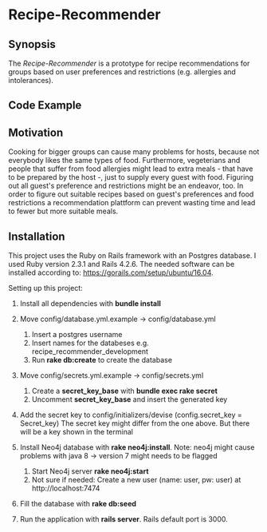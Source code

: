 # Recipe-Recommender

## Synopsis

The *Recipe-Recommender* is a prototype for recipe recommendations for groups based on user preferences and restrictions (e.g. allergies and intolerances).

## Code Example

## Motivation

Cooking for bigger groups can cause many problems for hosts, because not everybody likes the same types of food. Furthermore, vegeterians and people that suffer from food allergies might lead to extra meals - that have to be prepared by the host -, just to supply every guest with food. Figuring out all guest's preference and restrictions might be an endeavor, too. In order to figure out suitable recipes based on guest's preferences and food restrictions a recommendation plattform can prevent wasting time and lead to fewer but more suitable meals.

## Installation
This project uses the Ruby on Rails framework with an Postgres database.
I used Ruby version 2.3.1 and Rails 4.2.6.
The needed software can be installed according to: https://gorails.com/setup/ubuntu/16.04.

Setting up this project:
1. Install all dependencies with __bundle install__

2. Move config/database.yml.example -> config/database.yml
	1. Insert a postgres username
	2. Insert names for the databeses e.g. recipe_recommender_development
	3. Run __rake db:create__ to create the database
3. Move config/secrets.yml.example -> config/secrets.yml
	1. Create a __secret_key_base__ with __bundle exec rake secret__
	2. Uncomment __secret_key_base__ and insert the generated key
4. Add the secret key to config/initializers/devise (config.secret_key = Secret_key) 
	The secret key might differ from the one above. But there will be a key shown in the terminal
5. Install Neo4j database with __rake neo4j:install__. Note: neo4j might cause problems with java 8 -> version 7 might needs to be flagged
    1. Start Neo4j server __rake neo4j:start__ 
    2. Not sure if needed: Create a new user (name: user, pw: user) at http://localhost:7474
6. Fill the database with __rake db:seed__
5. Run the application with __rails server__.
	Rails default port is 3000.
